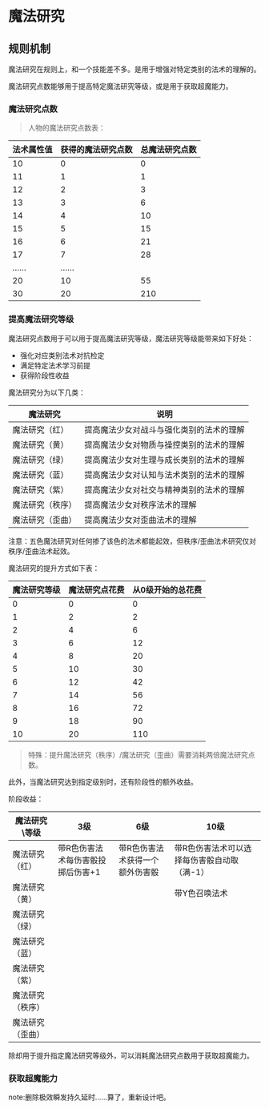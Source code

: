 # 魔法研究






## 规则机制

魔法研究在规则上，和一个技能差不多。是用于增强对特定类别的法术的理解的。

魔法研究点数能够用于提高特定魔法研究等级，或是用于获取超魔能力。


### 魔法研究点数
> 人物的魔法研究点数表：

| 法术属性值 | 获得的魔法研究点数 | 总魔法研究点数 |
| ------------------ | ---------- | ------------------ |
| 10                  | 0| 0 |
| 11                  | 1          | 1 |
| 12                  | 2          | 3 |
| 13                  | 3          | 6 |
| 14                  | 4          | 10 |
| 15                  | 5          | 15 |
| 16                  | 6          | 21 |
| 17                  | 7          | 28 |
| ……                  | ……          |  |
| 20                  | 10          | 55 |
| 30                 | 20         | 210 |



### 提高魔法研究等级

魔法研究点数用于可以用于提高魔法研究等级，魔法研究等级能带来如下好处：

* 强化对应类别法术对抗检定
* 满足特定法术学习前提
* 获得阶段性收益



魔法研究分为以下几类：

| 魔法研究         | 说明 |
| ---------------- | ---- |
| 魔法研究（红）   | 提高魔法少女对战斗与强化类别的法术的理解     |
| 魔法研究（黄）   | 提高魔法少女对物质与操控类别的法术的理解     |
| 魔法研究（绿）   |  提高魔法少女对生理与成长类别的法术的理解    |
| 魔法研究（蓝）   |  提高魔法少女对认知与法术类别的法术的理解    |
| 魔法研究（紫）   |  提高魔法少女对社交与精神类别的法术的理解    |
| 魔法研究（秩序） |  提高魔法少女对秩序法术的理解    |
| 魔法研究（歪曲） |  提高魔法少女对歪曲法术的理解    |

注意：五色魔法研究对任何掺了该色的法术都能起效，但秩序/歪曲法术研究仅对秩序/歪曲法术起效。


魔法研究的提升方式如下表：

| 魔法研究等级 | 魔法研究点花费 | 从0级开始的总花费 |
| ------------------ | ---------- | ----------------- |
| 0                  | 0          | 0                 |
| 1                  | 2          | 2                 |
| 2                  | 4          | 6                 |
| 3                  | 6          | 12                 |
| 4                  | 8          | 20                |
| 5                  | 10          | 30                |
| 6                  | 12          | 42                |
| 7                  | 14          | 56                |
| 8                  | 16          | 72                |
| 9                  | 18          | 90                |
| 10                 | 20         | 110                |

> 特殊：提升魔法研究（秩序）/魔法研究（歪曲）需要消耗两倍魔法研究点数。

此外，当魔法研究达到指定级别时，还有阶段性的额外收益。

阶段收益：

| 魔法研究\等级    | 3级  | 6级  | 10级 |
| ---------------- | ---- | ---- | ---- |
| 魔法研究（红）   | 带R色伤害法术每伤害骰投掷后伤害+1     |  带R色伤害法术获得一个额外伤害骰    |  带R色伤害法术可以选择每伤害骰自动取（满-1）    |
| 魔法研究（黄）   |      |      | 带Y色召唤法术     |
| 魔法研究（绿）   |      |      |      |
| 魔法研究（蓝）   |      |      |      |
| 魔法研究（紫）   |      |      |      |
| 魔法研究（秩序） |      |      |      |
| 魔法研究（歪曲） |      |      |      |

除却用于提升指定魔法研究等级外，可以消耗魔法研究点数用于获取超魔能力。



### 获取超魔能力


note:删除极效瞬发持久延时……算了，重新设计吧。

